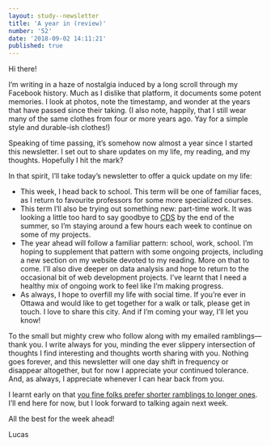 ```yaml
---
layout: study--newsletter
title: 'A year in (review)'
number: '52'
date: '2018-09-02 14:11:21'
published: true
---
```


Hi there!

I’m writing in a haze of nostalgia induced by a long scroll through my Facebook history. Much as I dislike that platform, it documents some potent memories. I look at photos, note the timestamp, and wonder at the years that have passed since their taking. (I also note, happily, that I still wear many of the same clothes from four or more years ago. Yay for a simple style and durable-ish clothes!)

Speaking of time passing, it’s somehow now almost a year since I started this newsletter. I set out to share updates on my life, my reading, and my thoughts. Hopefully I hit the mark?

In that spirit, I’ll take today’s newsletter to offer a quick update on my life:

* This week, I head back to school. This term will be one of familiar faces, as I return to favourite professors for some more specialized courses.
* This term I’ll also be trying out something new: part-time work. It was looking a little too hard to say goodbye to [CDS](https://digital.canada.ca) by the end of the summer, so I’m staying around a few hours each week to continue on some of my projects.
* The year ahead will follow a familiar pattern: school, work, school. I’m hoping to supplement that pattern with some ongoing projects, including a new section on my website devoted to my reading. More on that to come. I’ll also dive deeper on data analysis and hope to return to the occasional bit of web development projects. I’ve learnt that I need a healthy mix of ongoing work to feel like I’m making progress.
* As always, I hope to overfill my life with social time. If you’re ever in Ottawa and would like to get together for a walk or talk, please get in touch. I love to share this city. And if I’m coming your way, I’ll let you know!

To the small but mighty crew who follow along with my emailed ramblings—thank you. I write always for you, minding the ever slippery intersection of thoughts I find interesting and thoughts worth sharing with you. Nothing goes forever, and this newsletter will one day shift in frequency or disappear altogether, but for now I appreciate your continued tolerance. And, as always, I appreciate whenever I can hear back from you.

I learnt early on that [you fine folks prefer shorter ramblings to longer ones](https://lucascherkewski.com/hit-and-miss/2-questioning-labels/). I’ll end here for now, but I look forward to talking again next week.

All the best for the week ahead!

Lucas
